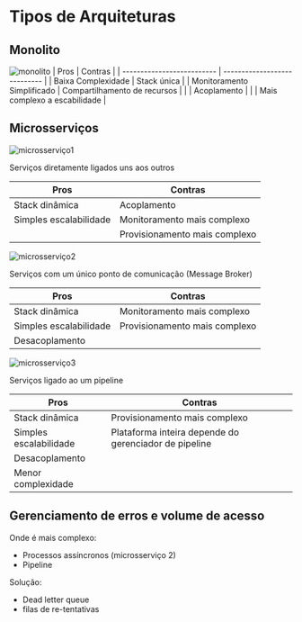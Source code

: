# Tipos de Arquiteturas

## Monolito
![monolito]()
| Pros                       | Contras                      |
| -------------------------- | ---------------------------- |
| Baixa Complexidade         | Stack única                  |
| Monitoramento Simplificado | Compartilhamento de recursos |
|                            | Acoplamento                  |
|                            | Mais complexo a escabilidade |

## Microsserviços

![microsserviço1]()

Serviços diretamente ligados uns aos outros

| Pros                   | Contras                       |
| ---------------------- | ----------------------------- |
| Stack dinâmica         | Acoplamento                   |
| Simples escalabilidade | Monitoramento mais complexo   |
|                        | Provisionamento mais complexo |

![microsserviço2]()

Serviços com um único ponto de comunicação (Message Broker)

| Pros                   | Contras                       |
| ---------------------- | ----------------------------- |
| Stack dinâmica         | Monitoramento mais complexo   |
| Simples escalabilidade | Provisionamento mais complexo |
| Desacoplamento         |                               |


![microsserviço3]()

Serviços ligado ao um pipeline

| Pros                   | Contras                                               |
| ---------------------- | ----------------------------------------------------- |
| Stack dinâmica         | Provisionamento mais complexo                         |
| Simples escalabilidade | Plataforma inteira depende do gerenciador de pipeline |
| Desacoplamento         |                                                       |
| Menor complexidade     |                                                       |


## Gerenciamento de erros e volume de acesso

Onde é mais complexo:
- Processos assíncronos (microsserviço 2)
- Pipeline

Solução:
- Dead letter queue
- filas de re-tentativas